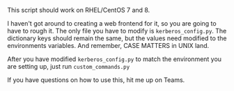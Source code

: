 This script should work on RHEL/CentOS 7 and 8.

I haven't got around to creating a web frontend for it, so you are going to have to rough it.
The only file you have to modify is `kerberos_config.py`. The dictionary keys should remain the same, but the values need modified to the environments variables. And remember, CASE MATTERS in UNIX land.

After you have modified `kerberos_config.py` to match the environment you are setting up, just run `custom_commands.py`

If you have questions on how to use this, hit me up on Teams.


